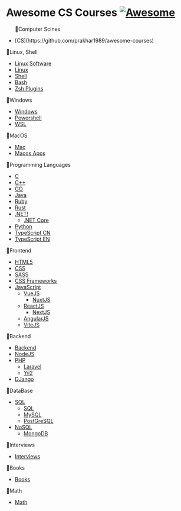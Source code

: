 # Awesome CS Courses [![Awesome](https://cdn.rawgit.com/sindresorhus/awesome/d7305f38d29fed78fa85652e3a63e154dd8e8829/media/badge.svg)](https://github.com/uchkunrakhimov/awesome-lists)


<ul>
  <p>📌Computer Scines</p>
  <li>[CS](https://github.com/prakhar1989/awesome-courses)</li>
</ul>

📌Linux, Shell
  - [Linux Software](https://github.com/luong-komorebi/Awesome-Linux-Software)
  - [Linux](https://github.com/inputsh/awesome-linux)
  - [Shell](https://github.com/alebcay/awesome-shell)
  - [Bash](https://github.com/awesome-lists/awesome-bash)
  - [Zsh Plugins](https://github.com/unixorn/awesome-zsh-plugins)

📌Windows
  - [Windows](https://github.com/Awesome-Windows/Awesome)
  - [Powershell](https://github.com/janikvonrotz/awesome-powershell)
  - [WSL](https://github.com/sirredbeard/Awesome-WSL)

📌MacOS
  - [Mac](https://github.com/jaywcjlove/awesome-mac)
  - [Macos Apps](https://github.com/serhii-londar/open-source-mac-os-apps)

📌Programming Languages
  - [C](https://github.com/oz123/awesome-c)
  - [C++](https://github.com/fffaraz/awesome-cpp)
  - [GO](https://github.com/avelino/awesome-go)
  - [Java](https://github.com/akullpp/awesome-java)
  - [Ruby](https://github.com/markets/awesome-ruby)
  - [Rust](https://github.com/rust-unofficial/awesome-rust)
  - [.NET!](https://github.com/quozd/awesome-dotnet)
    - [.NET Core](https://github.com/thangchung/awesome-dotnet-core)
  - [Python](https://github.com/vinta/awesome-python)
  - [TypeScript CN](https://github.com/semlinker/awesome-typescript)
  - [TypeScript EN](https://github.com/dzharii/awesome-typescript)

📌Frontend
  - [HTML5](https://github.com/diegocard/awesome-html5)
  - [CSS](https://github.com/awesome-css-group/awesome-css)
  - [SASS](https://github.com/Famolus/awesome-sass)
  - [CSS Frameworks](https://github.com/troxler/awesome-css-frameworks)
  - [JavaScript](https://github.com/sorrycc/awesome-javascript)
    - [VueJS](https://github.com/vuejs/awesome-vue)
      - [NuxtJS](https://github.com/nuxt-community/awesome-nuxt)
    - [ReactJS](https://github.com/enaqx/awesome-react)
      - [NextJS](https://github.com/unicodeveloper/awesome-nextjs)
    - [AngularJS](https://github.com/PatrickJS/awesome-angular)
    - [ViteJS](https://github.com/vitejs/awesome-vite)

📌Backend
  - [Backend](https://github.com/zhashkevych/awesome-backend)
  - [NodeJS](https://github.com/sindresorhus/awesome-nodejs)
  - [PHP](https://github.com/ziadoz/awesome-php)
    - [Laravel](https://github.com/chiraggude/awesome-laravel)
    - [Yii2](https://github.com/forecho/awesome-yii2)
  - [DJango](https://github.com/wsvincent/awesome-django)

📌DataBase
  - [SQL](https://github.com/dahlia/awesome-sqlalchemy)
    - [SQL](https://github.com/danhuss/awesome-sql)
    - [MySQL](https://github.com/shlomi-noach/awesome-mysql)
    - [PostGreSQL](https://github.com/dhamaniasad/awesome-postgres)
  - [NoSQL](https://github.com/erictleung/awesome-nosql-guides)
    - [MongoDB](https://github.com/ramnes/awesome-mongodb)


📌Interviews
  - [Interviews](https://github.com/DopplerHQ/awesome-interview-questions)

📌Books
  - [Books](https://github.com/learn-anything/books)

📌Math
  - [Math](https://github.com/rossant/awesome-math)
